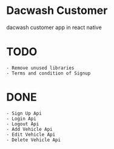 # Dacwash Customer

dacwash customer app in react native

# TODO

    - Remove unused libraries
    - Terms and condition of Signup

# DONE

    - Sign Up Api
    - Login Api
    - Logout Api
    - Add Vehicle Api
    - Edit Vehicle Api
    - Delete Vehicle Api
